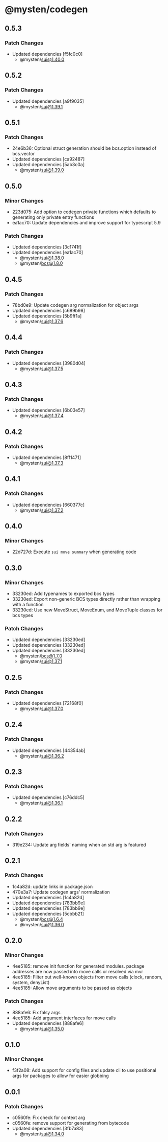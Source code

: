 # @mysten/codegen

## 0.5.3

### Patch Changes

- Updated dependencies [f5fc0c0]
  - @mysten/sui@1.40.0

## 0.5.2

### Patch Changes

- Updated dependencies [a9f9035]
  - @mysten/sui@1.39.1

## 0.5.1

### Patch Changes

- 24e6b36: Optional struct generation should be bcs.option instead of bcs.vector
- Updated dependencies [ca92487]
- Updated dependencies [5ab3c0a]
  - @mysten/sui@1.39.0

## 0.5.0

### Minor Changes

- 223d075: Add option to codegen private functions which defaults to generating only private entry
  functions
- ea1ac70: Update dependencies and improve support for typescript 5.9

### Patch Changes

- Updated dependencies [3c1741f]
- Updated dependencies [ea1ac70]
  - @mysten/sui@1.38.0
  - @mysten/bcs@1.8.0

## 0.4.5

### Patch Changes

- 78bd0e9: Update codegen arg normalization for object args
- Updated dependencies [c689b98]
- Updated dependencies [5b9ff1a]
  - @mysten/sui@1.37.6

## 0.4.4

### Patch Changes

- Updated dependencies [3980d04]
  - @mysten/sui@1.37.5

## 0.4.3

### Patch Changes

- Updated dependencies [6b03e57]
  - @mysten/sui@1.37.4

## 0.4.2

### Patch Changes

- Updated dependencies [8ff1471]
  - @mysten/sui@1.37.3

## 0.4.1

### Patch Changes

- Updated dependencies [660377c]
  - @mysten/sui@1.37.2

## 0.4.0

### Minor Changes

- 22d727d: Execute `sui move summary` when generating code

## 0.3.0

### Minor Changes

- 33230ed: Add typenames to exported bcs types
- 33230ed: Export non-generic BCS types directly rather than wrapping with a function
- 33230ed: Use new MoveStruct, MoveEnum, and MoveTuple classes for bcs types

### Patch Changes

- Updated dependencies [33230ed]
- Updated dependencies [33230ed]
- Updated dependencies [33230ed]
  - @mysten/bcs@1.7.0
  - @mysten/sui@1.37.1

## 0.2.5

### Patch Changes

- Updated dependencies [72168f0]
  - @mysten/sui@1.37.0

## 0.2.4

### Patch Changes

- Updated dependencies [44354ab]
  - @mysten/sui@1.36.2

## 0.2.3

### Patch Changes

- Updated dependencies [c76ddc5]
  - @mysten/sui@1.36.1

## 0.2.2

### Patch Changes

- 319e234: Update arg fields' naming when an std arg is featured

## 0.2.1

### Patch Changes

- 1c4a82d: update links in package.json
- 470e3a7: Update codegen args' normalization
- Updated dependencies [1c4a82d]
- Updated dependencies [783bb9e]
- Updated dependencies [783bb9e]
- Updated dependencies [5cbbb21]
  - @mysten/bcs@1.6.4
  - @mysten/sui@1.36.0

## 0.2.0

### Minor Changes

- 4ee5185: remove init function for generated modules. package addresses are now passed into move
  calls or resolved via mvr
- 4ee5185: Filter out well-known objects from move calls (clock, random, system, denyList)
- 4ee5185: Allow move arguments to be passed as objects

### Patch Changes

- 888afe6: Fix falsy args
- 4ee5185: Add argument interfaces for move calls
- Updated dependencies [888afe6]
  - @mysten/sui@1.35.0

## 0.1.0

### Minor Changes

- f3f2a08: Add support for config files and update cli to use positional args for packages to allow
  for easier globbing

## 0.0.1

### Patch Changes

- c0560fe: Fix check for context arg
- c0560fe: remove support for generating from bytecode
- Updated dependencies [3fb7a83]
  - @mysten/sui@1.34.0
